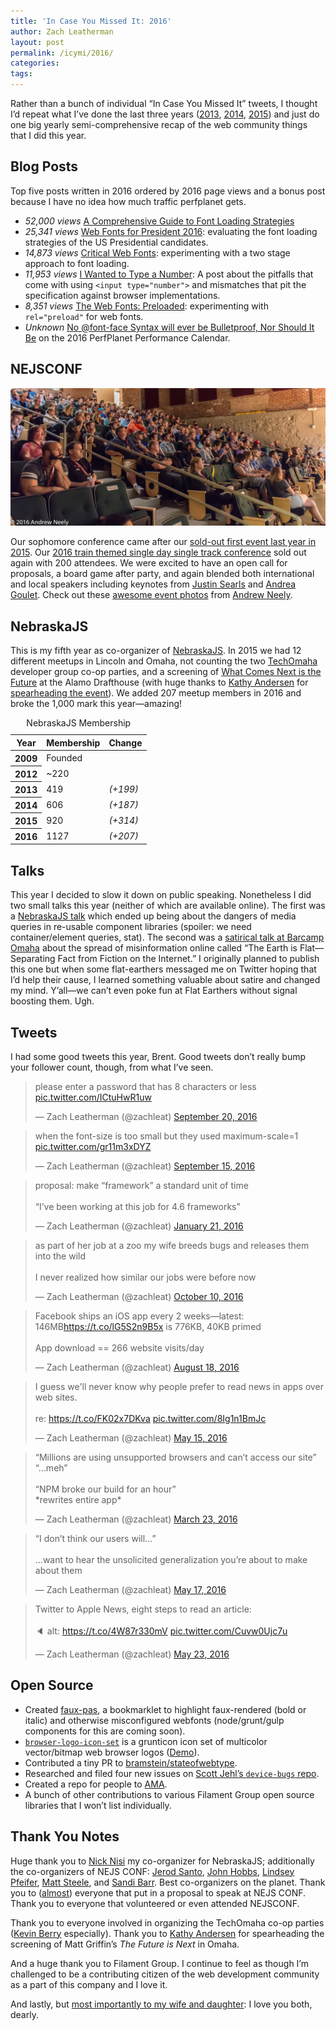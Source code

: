```yaml
---
title: 'In Case You Missed It: 2016'
author: Zach Leatherman
layout: post
permalink: /icymi/2016/
categories:
tags:
---
```


Rather than a bunch of individual “In Case You Missed It” tweets, I thought I’d repeat what I’ve done the last three years ([2013](/web/icymi/2013/), [2014](/web/icymi/2014/), [2015](/web/icymi/2015/)) and just do one big yearly semi-comprehensive recap of the web community things that I did this year.

## Blog Posts

Top five posts written in 2016 ordered by 2016 page views and a bonus post because I have no idea how much traffic perfplanet gets.

* <span class="external">_52,000 views_</span> [A Comprehensive Guide to Font Loading Strategies](/web/comprehensive-webfonts/)
* <span class="external">_25,341 views_</span> [Web Fonts for President 2016](/web/president-web-font/): evaluating the font loading strategies of the US Presidential candidates.
* <span class="external">_14,873 views_</span> [Critical Web Fonts](/web/critical-webfonts/): experimenting with a two stage approach to font loading.
* <span class="external">_11,953 views_</span> [I Wanted to Type a Number](https://www.filamentgroup.com/lab/type-number.html): A post about the pitfalls that come with using `<input type="number">` and mismatches that pit the specification against browser implementations.
* <span class="external">_8,351 views_</span> [The Web Fonts: Preloaded](/web/preload/): experimenting with `rel="preload"` for web fonts.
* <span class="external">_Unknown_</span> [No @font-face Syntax will ever be Bulletproof, Nor Should It Be](http://calendar.perfplanet.com/2016/no-font-face-bulletproof-syntax/) on the 2016 PerfPlanet Performance Calendar.

## NEJSCONF

<img src="/web/img/posts/2016-icymi/nejsconf-2016-crowd.jpg" alt="The attendees at NEJSCONF 2016" class="primary">

Our sophomore conference came after our [sold-out first event last year in 2015](http://2015.nejsconf.com/). Our [2016 train themed single day single track conference](https://nejsconf.com/) sold out again with 200 attendees. We were excited to have an open call for proposals, a board game after party, and again blended both international and local speakers including keynotes from [Justin Searls](https://nejsconf.com/speakers/keynote-justin-searls/) and [Andrea Goulet](https://nejsconf.com/speakers/keynote-andrea-goulet/). Check out these [awesome event photos](https://photos.google.com/share/AF1QipN4nlFYmhJASQMXNM5uQcrrPnST97uIsrF1BG30pRYOFdfTHDbucj0U7GrtegWywA?key=Qlh3NzlKSEFjb25GbGZKempNbVVVR283U3pTWm9n) from [Andrew Neely](https://twitter.com/ravinglogic).

## NebraskaJS


This is my fifth year as co-organizer of [NebraskaJS](http://www.meetup.com/nebraskajs/). In 2015 we had 12 different meetups in Lincoln and Omaha, not counting the two [TechOmaha](http://techomaha.com/) developer group co-op parties, and a screening of [What Comes Next is the Future](http://www.futureisnext.com/) at the Alamo Drafthouse (with huge thanks to <a href="https://twitter.com/kathyia">Kathy Andersen</a> for <a href="https://futureisnext.splashthat.com/">spearheading the event</a>). We added 207 meetup members in 2016 and broke the 1,000 mark this year—amazing!

<table>
	<caption>NebraskaJS Membership</caption>
	<thead>
		<tr>
			<th>Year</th>
			<th>Membership</th>
			<th>Change</th>
		</tr>
	</thead>
	<tbody>
		<tr>
			<th>2009</th>
			<td>Founded</td>
			<td></td>
		</tr>
		<tr>
			<th>2012</th>
			<td>~220</td>
			<td></td>
		</tr>
		<tr>
			<th>2013</th>
			<td>419</td>
			<td><em class="better">(+199)</em></td>
		</tr>
		<tr>
			<th>2014</th>
			<td>606</td>
			<td><em class="better">(+187)</em></td>
		</tr>
		<tr>
			<th>2015</th>
			<td>920</td>
			<td><em class="better">(+314)</em></td>
		</tr>
		<tr>
			<th>2016</th>
			<td>1127</td>
			<td><em class="better">(+207)</em></td>
		</tr>
	</tbody>
</table>

## Talks

This year I decided to slow it down on public speaking. Nonetheless I did two small talks this year (neither of which are available online). The first was a [NebraskaJS talk](https://www.meetup.com/nebraskajs/events/235243306/) which ended up being about the dangers of media queries in re-usable component libraries (spoiler: we need container/element queries, stat). The second was a [satirical talk at Barcamp Omaha](https://twitter.com/zachleat/status/776789550420996096) about the spread of misinformation online called “The Earth is Flat—Separating Fact from Fiction on the Internet.” I originally planned to publish this one but when some flat-earthers messaged me on Twitter hoping that I’d help their cause, I learned something valuable about satire and changed my mind. Y’all—we can’t even poke fun at Flat Earthers without signal boosting them. Ugh.

## Tweets

I had some good tweets this year, Brent. Good tweets don’t really bump your follower count, though, from what I’ve seen.

<blockquote class="twitter-tweet" data-lang="en"><p lang="en" dir="ltr">please enter a password that has 8 characters or less <a href="https://t.co/ICtuHwR1uw">pic.twitter.com/ICtuHwR1uw</a></p>&mdash; Zach Leatherman (@zachleat) <a href="https://twitter.com/zachleat/status/778253134162382849">September 20, 2016</a></blockquote>

<blockquote class="twitter-tweet" data-cards="hidden" data-lang="en"><p lang="en" dir="ltr">when the font-size is too small but they used maximum-scale=1 <a href="https://t.co/gr11m3xDYZ">pic.twitter.com/gr11m3xDYZ</a></p>&mdash; Zach Leatherman (@zachleat) <a href="https://twitter.com/zachleat/status/776534911180079108">September 15, 2016</a></blockquote>

<blockquote class="twitter-tweet" data-lang="en"><p lang="en" dir="ltr">proposal: make “framework” a standard unit of time<br><br>“I’ve been working at this job for 4.6 frameworks”</p>&mdash; Zach Leatherman (@zachleat) <a href="https://twitter.com/zachleat/status/690191615852449792">January 21, 2016</a></blockquote>

<blockquote class="twitter-tweet" data-lang="en"><p lang="en" dir="ltr">as part of her job at a zoo my wife breeds bugs and releases them into the wild<br><br>I never realized how similar our jobs were before now</p>&mdash; Zach Leatherman (@zachleat) <a href="https://twitter.com/zachleat/status/785495065913274369">October 10, 2016</a></blockquote>

<blockquote class="twitter-tweet" data-lang="en"><p lang="en" dir="ltr">Facebook ships an iOS app every 2 weeks—latest: 146MB<a href="https://t.co/lG5S2n9B5x">https://t.co/lG5S2n9B5x</a> is 776KB, 40KB primed<br><br>App download == 266 website visits/day</p>&mdash; Zach Leatherman (@zachleat) <a href="https://twitter.com/zachleat/status/766389127751143424">August 18, 2016</a></blockquote>

<blockquote class="twitter-tweet" data-cards="hidden" data-lang="en"><p lang="en" dir="ltr">I guess we&#39;ll never know why people prefer to read news in apps over web sites.<br><br>re: <a href="https://t.co/FK02x7DKva">https://t.co/FK02x7DKva</a> <a href="https://t.co/8Ig1n1BmJc">pic.twitter.com/8Ig1n1BmJc</a></p>&mdash; Zach Leatherman (@zachleat) <a href="https://twitter.com/zachleat/status/731659515154681857">May 15, 2016</a></blockquote>

<blockquote class="twitter-tweet" data-lang="en"><p lang="en" dir="ltr">“Millions are using unsupported browsers and can’t access our site”<br>“…meh”<br><br>“NPM broke our build for an hour”<br>*rewrites entire app*</p>&mdash; Zach Leatherman (@zachleat) <a href="https://twitter.com/zachleat/status/712615054990925825">March 23, 2016</a></blockquote>

<blockquote class="twitter-tweet" data-lang="en"><p lang="en" dir="ltr">“I don’t think our users will…”<br><br>…want to hear the unsolicited generalization you’re about to make about them</p>&mdash; Zach Leatherman (@zachleat) <a href="https://twitter.com/zachleat/status/732652820206256128">May 17, 2016</a></blockquote>

<blockquote class="twitter-tweet" data-cards="hidden" data-lang="en"><p lang="en" dir="ltr">Twitter to Apple News, eight steps to read an article:<br><br>🔈 alt: <a href="https://t.co/4W87r330mV">https://t.co/4W87r330mV</a> <a href="https://t.co/Cuvw0Ujc7u">pic.twitter.com/Cuvw0Ujc7u</a></p>&mdash; Zach Leatherman (@zachleat) <a href="https://twitter.com/zachleat/status/734764603645825025">May 23, 2016</a></blockquote>

## Open Source

* Created [faux-pas](https://github.com/filamentgroup/faux-pas), a bookmarklet to highlight faux-rendered (bold or italic) and otherwise misconfigured webfonts (node/grunt/gulp components for this are coming soon).
* [`browser-logo-icon-set`](https://github.com/zachleat/browser-logo-icon-set) is a grunticon icon set of multicolor vector/bitmap web browser logos ([Demo](https://zachleat.github.io/browser-logo-icon-set/usage.html)).
* Contributed a tiny PR to [bramstein/stateofwebtype](https://github.com/bramstein/stateofwebtype).
* Researched and filed four new issues on [Scott Jehl’s `device-bugs` repo](https://github.com/scottjehl/Device-Bugs/issues/created_by/zachleat).
* Created a repo for people to [AMA](https://github.com/zachleat/ama/).
* A bunch of other contributions to various Filament Group open source libraries that I won’t list individually.


## Thank You Notes

Huge thank you to [Nick Nisi](https://twitter.com/nicknisi) my co-organizer for NebraskaJS; additionally the co-organizers of NEJS CONF: [Jerod Santo](https://twitter.com/jerodsanto), [John Hobbs](https://twitter.com/jmhobbs), [Lindsey Pfeifer](https://twitter.com/l_pfeifer18), [Matt Steele](https://twitter.com/mattdsteele), and [Sandi Barr](https://twitter.com/sandikbarr). Best co-organizers on the planet. Thank you to ([almost](https://twitter.com/zachleat/status/747779322757275648)) everyone that put in a proposal to speak at NEJS CONF. Thank you to everyone that volunteered or even attended NEJSCONF.

Thank you to everyone involved in organizing the TechOmaha co-op parties ([Kevin Berry](https://twitter.com/kberryman) especially). Thank you to <a href="https://twitter.com/kathyia">Kathy Andersen</a> for spearheading the screening of Matt Griffin’s _The Future is Next_ in Omaha.

And a huge thank you to Filament Group. I continue to feel as though I’m challenged to be a contributing citizen of the web development community as a part of this company and I love it.

And lastly, but [most importantly to my wife and daughter](https://twitter.com/zachleat/status/816030712491114497): I love you both, dearly.